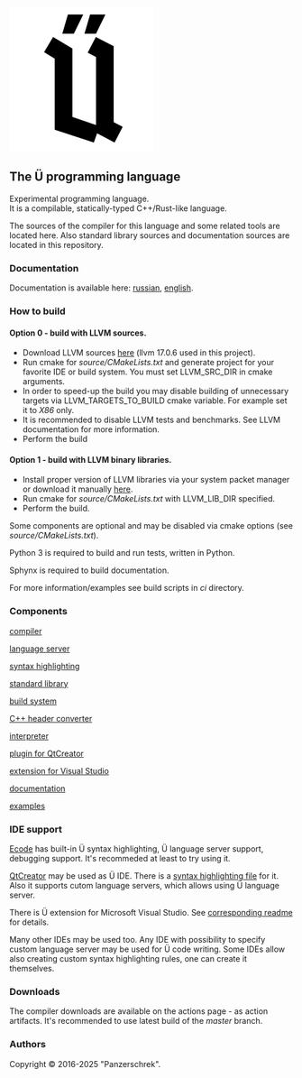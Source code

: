 ![](source/docs/logo-Gebrochene-Grotesk.png)

## The Ü programming language
Experimental programming language.  
It is a compilable, statically-typed C++/Rust-like language.

The sources of the compiler for this language and some related tools are located here.
Also standard library sources and documentation sources are located in this repository.


### Documentation

Documentation is available here: [russian](https://panzerschrek.github.io/U-00DC-Sprache-site/docs/ru/contents.html), [english](https://panzerschrek.github.io/U-00DC-Sprache-site/docs/en/contents.html).


### How to build

#### Option 0 - build with LLVM sources.
* Download LLVM sources [here](https://github.com/llvm/llvm-project/releases/) (llvm 17.0.6 used in this project).
* Run cmake for *source/CMakeLists.txt* and generate project for your favorite IDE or build system. You must set LLVM_SRC_DIR in cmake arguments.
* In order to speed-up the build you may disable building of unnecessary targets via LLVM_TARGETS_TO_BUILD cmake variable. For example set it to *X86* only.
* It is recommended to disable LLVM tests and benchmarks. See LLVM documentation for more information.
* Perform the build

#### Option 1 - build with LLVM binary libraries.
* Install proper version of LLVM libraries via your system packet manager or download it manually [here](https://github.com/llvm/llvm-project/releases/).
* Run cmake for *source/CMakeLists.txt* with LLVM_LIB_DIR specified.
* Perform the build.

Some components are optional and may be disabled via cmake options (see *source/CMakeLists.txt*).

Python 3 is required to build and run tests, written in Python.

Sphynx is required to build documentation.

For more information/examples see build scripts in *ci* directory.


### Components

[compiler](source/compilers_common_lib/README.md)

[language server](source/language_server/README.md)

[syntax highlighting](source/syntax_highlighting/README.md)

[standard library](source/ustlib/README.md)

[build system](source/build_system/README.md)

[C++ header converter](source/cpp_header_converter/README.md)

[interpreter](source/interpreter/README.md)

[plugin for QtCreator](source/qt_creator_plugin/README.md)

[extension for Visual Studio](source/visual_studio_extension/README.md)

[documentation](source/docs/README.md)

[examples](source/examples/README.md)


### IDE support

[Ecode](https://github.com/SpartanJ/ecode/) has built-in Ü syntax highlighting, Ü language server support, debugging support.
It's recommeded at least to try using it.

[QtCreator](https://www.qt.io/product/development-tools) may be used as Ü IDE.
There is a [syntax highlighting file](source/syntax_highlighting/README.md) for it.
Also it supports cutom language servers, which allows using Ü language server.

There is Ü extension for Microsoft Visual Studio.
See [corresponding readme](source/visual_studio_extension/README.md) for details.

Many other IDEs may be used too.
Any IDE with possibility to specify custom language server may be used for Ü code writing.
Some IDEs allow also creating custom syntax highlighting rules, one can create it themselves.


### Downloads

The compiler downloads are available on the actions page - as action artifacts.
It's recommended to use latest build of the *master* branch.

### Authors
Copyright © 2016-2025 "Panzerschrek".
